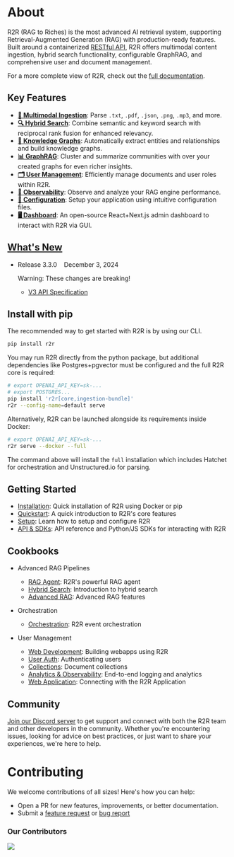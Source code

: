 # About
R2R (RAG to Riches) is the most advanced AI retrieval system, supporting Retrieval-Augmented Generation (RAG) with production-ready features. Built around a containerized [RESTful API]([https://r2r-docs.sciphi.ai/api-reference/introduction](https://r2r-docs.sciphi.ai/api-and-sdks/introduction)), R2R offers multimodal content ingestion, hybrid search functionality, configurable GraphRAG, and comprehensive user and document management.

For a more complete view of R2R, check out the [full documentation](https://r2r-docs.sciphi.ai/).

## Key Features
- [**📁 Multimodal Ingestion**](https://r2r-docs.sciphi.ai/documentation/configuration/ingestion): Parse `.txt`, `.pdf`, `.json`, `.png`, `.mp3`, and more.
- [**🔍 Hybrid Search**](https://r2r-docs.sciphi.ai/cookbooks/hybrid-search): Combine semantic and keyword search with reciprocal rank fusion for enhanced relevancy.
- [**🔗 Knowledge Graphs**](https://r2r-docs.sciphi.ai/cookbooks/knowledge-graphs): Automatically extract entities and relationships and build knowledge graphs.
- [**📊 GraphRAG**](https://r2r-docs.sciphi.ai/cookbooks/graphrag): Cluster and summarize communities with over your created graphs for even richer insights.
- [**🗂️ User Management**](https://r2r-docs.sciphi.ai/cookbooks/user-auth): Efficiently manage documents and user roles within R2R.
- [**🔭 Observability**](https://r2r-docs.sciphi.ai/cookbooks/observability): Observe and analyze your RAG engine performance.
- [**🧩 Configuration**](https://r2r-docs.sciphi.ai/documentation/configuration/overview): Setup your application using intuitive configuration files.
- [**🖥️ Dashboard**](https://r2r-docs.sciphi.ai/cookbooks/application): An open-source React+Next.js admin dashboard to interact with R2R via GUI.


## [What's New](https://r2r-docs.sciphi.ai/introduction/whats-new)

- Release 3.3.0&nbsp;&nbsp;&nbsp;&nbsp;December 3, 2024&nbsp;&nbsp;&nbsp;&nbsp;

  Warning: These changes are breaking!
  - [V3 API Specification](https://r2r-docs.sciphi.ai/api-and-sdks/introduction)

## Install with pip
The recommended way to get started with R2R is by using our CLI.

```bash
pip install r2r
```


You may run R2R directly from the python package, but additional dependencies like Postgres+pgvector must be configured and the full R2R core is required:

```bash
# export OPENAI_API_KEY=sk-...
# export POSTGRES...
pip install 'r2r[core,ingestion-bundle]'
r2r --config-name=default serve
```

Alternatively, R2R can be launched alongside its requirements inside Docker:

```bash
# export OPENAI_API_KEY=sk-...
r2r serve --docker --full
```

The command above will install the `full` installation which includes Hatchet for orchestration and Unstructured.io for parsing.

## Getting Started

- [Installation](https://r2r-docs.sciphi.ai/documentation/installation/overview): Quick installation of R2R using Docker or pip
- [Quickstart](https://r2r-docs.sciphi.ai/documentation/quickstart): A quick introduction to R2R's core features
- [Setup](https://r2r-docs.sciphi.ai/documentation/configuration/overview): Learn how to setup and configure R2R
- [API & SDKs](https://r2r-docs.sciphi.ai/api-and-sdks/introduction): API reference and Python/JS SDKs for interacting with R2R

## Cookbooks

- Advanced RAG Pipelines
  - [RAG Agent](https://r2r-docs.sciphi.ai/cookbooks/agent): R2R's powerful RAG agent
  - [Hybrid Search](https://r2r-docs.sciphi.ai/cookbooks/hybrid-search): Introduction to hybrid search
  - [Advanced RAG](https://r2r-docs.sciphi.ai/cookbooks/advanced-rag): Advanced RAG features

- Orchestration
  - [Orchestration](https://r2r-docs.sciphi.ai/cookbooks/orchestration): R2R event orchestration

- User Management
  - [Web Development](https://r2r-docs.sciphi.ai/cookbooks/web-dev): Building webapps using R2R
  - [User Auth](https://r2r-docs.sciphi.ai/cookbooks/user-auth): Authenticating users
  - [Collections](https://r2r-docs.sciphi.ai/cookbooks/collections): Document collections
  - [Analytics & Observability](https://r2r-docs.sciphi.ai/cookbooks/observability): End-to-end logging and analytics
  - [Web Application](https://r2r-docs.sciphi.ai/cookbooks/application): Connecting with the R2R Application


## Community

[Join our Discord server](https://discord.gg/p6KqD2kjtB) to get support and connect with both the R2R team and other developers in the community. Whether you're encountering issues, looking for advice on best practices, or just want to share your experiences, we're here to help.

# Contributing

We welcome contributions of all sizes! Here's how you can help:

- Open a PR for new features, improvements, or better documentation.
- Submit a [feature request](https://github.com/SciPhi-AI/R2R/issues/new?assignees=&labels=&projects=&template=feature_request.md&title=) or [bug report](https://github.com/SciPhi-AI/R2R/issues/new?assignees=&labels=&projects=&template=bug_report.md&title=)

### Our Contributors
<a href="https://github.com/SciPhi-AI/R2R/graphs/contributors">
  <img src="https://contrib.rocks/image?repo=SciPhi-AI/R2R" />
</a>
